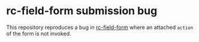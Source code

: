 # rc-field-form submission bug

This repository reproduces a bug in [rc-field-form](https://github.com/react-component/field-form) where an attached
`action` of the form is not invoked.